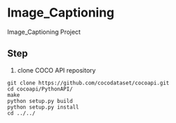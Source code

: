 # Image_Captioning
Image_Captioning Project


## Step
1. clone COCO API repository
```
git clone https://github.com/cocodataset/cocoapi.git
cd cocoapi/PythonAPI/
make
python setup.py build
python setup.py install
cd ../../
```
